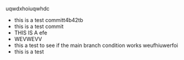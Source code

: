 
uqwdxhoiuqwhdc
- this is a test committ4b42tb
- this is a test commit
- THIS IS A efe
- WEVWEVV
- this a test to see if the main branch condition works
weufhiuwerfoi
- this is a test



